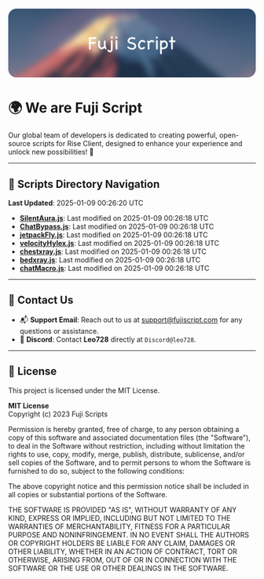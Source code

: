 ![Banner](.github/b.webp)

# 🌍 **We are Fuji Script**

Our global team of developers is dedicated to creating powerful, open-source scripts for Rise Client, designed to enhance your experience and unlock new possibilities! 🌟

---
<!-- SCRIPTS_NAVIGATION_START -->
## 📂 **Scripts Directory Navigation**

**Last Updated**: 2025-01-09 00:26:20 UTC

- **[SilentAura.js](scripts/SilentAura.js)**: Last modified on 2025-01-09 00:26:18 UTC
- **[ChatBypass.js](scripts/ChatBypass.js)**: Last modified on 2025-01-09 00:26:18 UTC
- **[jetpackFly.js](scripts/jetpackFly.js)**: Last modified on 2025-01-09 00:26:18 UTC
- **[velocityHylex.js](scripts/velocityHylex.js)**: Last modified on 2025-01-09 00:26:18 UTC
- **[chestxray.js](scripts/chestxray.js)**: Last modified on 2025-01-09 00:26:18 UTC
- **[bedxray.js](scripts/bedxray.js)**: Last modified on 2025-01-09 00:26:18 UTC
- **[chatMacro.js](scripts/chatMacro.js)**: Last modified on 2025-01-09 00:26:18 UTC

<!-- SCRIPTS_NAVIGATION_END -->

---

## 💬 **Contact Us**  
- 📬 **Support Email**: Reach out to us at [support@fujiscript.com](mailto:support@fujiscript.com) for any questions or assistance.  
- 💬 **Discord**: Contact **Leo728** directly at `Discord@leo728`.

---

## 📜 **License**

This project is licensed under the MIT License.  

**MIT License**  
Copyright (c) 2023 Fuji Scripts  

Permission is hereby granted, free of charge, to any person obtaining a copy of this software and associated documentation files (the "Software"), to deal in the Software without restriction, including without limitation the rights to use, copy, modify, merge, publish, distribute, sublicense, and/or sell copies of the Software, and to permit persons to whom the Software is furnished to do so, subject to the following conditions:  

The above copyright notice and this permission notice shall be included in all copies or substantial portions of the Software.  

THE SOFTWARE IS PROVIDED "AS IS", WITHOUT WARRANTY OF ANY KIND, EXPRESS OR IMPLIED, INCLUDING BUT NOT LIMITED TO THE WARRANTIES OF MERCHANTABILITY, FITNESS FOR A PARTICULAR PURPOSE AND NONINFRINGEMENT. IN NO EVENT SHALL THE AUTHORS OR COPYRIGHT HOLDERS BE LIABLE FOR ANY CLAIM, DAMAGES OR OTHER LIABILITY, WHETHER IN AN ACTION OF CONTRACT, TORT OR OTHERWISE, ARISING FROM, OUT OF OR IN CONNECTION WITH THE SOFTWARE OR THE USE OR OTHER DEALINGS IN THE SOFTWARE.  

